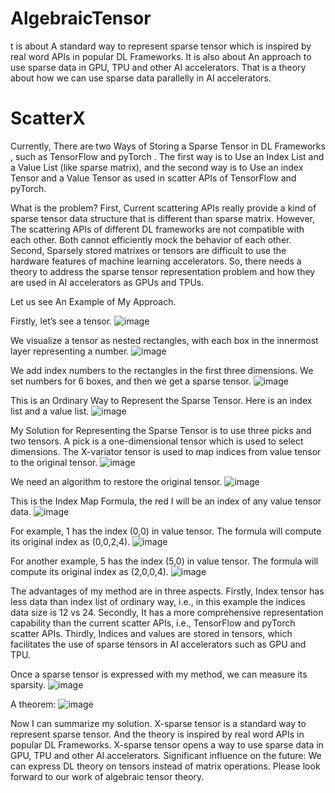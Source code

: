 # AlgebraicTensor
t is about A standard way to represent sparse tensor which is inspired by real word APIs in popular DL Frameworks.
It is also about An approach to use sparse data in GPU, TPU and other AI accelerators. That is a theory about how we can use sparse data parallelly in AI accelerators.
# ScatterX
Currently, There are two Ways of Storing a Sparse Tensor in DL Frameworks , such as TensorFlow and pyTorch . The first way is to Use an Index List and a Value List (like sparse matrix), and the second way is to Use an index Tensor and a Value Tensor as used in scatter APIs of TensorFlow and pyTorch.

What is the problem? First, Current scattering APIs really provide a kind of sparse tensor data structure that is different than sparse matrix. However, The scattering APIs of different DL frameworks are not compatible with each other. Both cannot efficiently mock the behavior of each other. Second, Sparsely stored matrixes or tensors are difficult to use the hardware features of machine learning accelerators.
So, there needs a theory to address the sparse tensor representation problem and how they are used in AI accelerators as GPUs and TPUs.

Let us see An Example of My Approach.

Firstly, let’s see a tensor.
![image](https://user-images.githubusercontent.com/55385310/132236159-cc74d1dd-3c3d-4519-b865-a8fddade6007.png)

We visualize a tensor as nested rectangles, with each box in the innermost layer representing a number.
![image](https://user-images.githubusercontent.com/55385310/132236251-0083a6f3-1d9b-42de-9377-cd92801b6a99.png)

We add index numbers to the rectangles in the first three dimensions. We set numbers for 6 boxes, and then we get a sparse tensor.
![image](https://user-images.githubusercontent.com/55385310/132236281-8fb2e4ad-e311-458c-b590-160e642f2446.png)

This is an Ordinary Way to Represent the Sparse Tensor. Here is an index list and a value list.
![image](https://user-images.githubusercontent.com/55385310/132236379-2e2f89ed-c6ec-4637-88a7-3a162304b29b.png)

My Solution for Representing the Sparse Tensor is to use three picks and two tensors. A pick is a one-dimensional tensor which is used to select dimensions. The X-variator tensor is used to map indices from value tensor to the original tensor.
![image](https://user-images.githubusercontent.com/55385310/132236442-f45fd9c4-e33b-48ff-8e40-95b29647e2b2.png)

We need an algorithm to restore the original tensor.
![image](https://user-images.githubusercontent.com/55385310/132236480-cb72a560-660b-4591-b92e-afcf2acb4dde.png)

This is the Index Map Formula, the red I will be an index of any value tensor data.
![image](https://user-images.githubusercontent.com/55385310/132236532-009242a4-2bcf-4db1-bd8b-cf38bd3daff0.png)

For example, 1 has the index (0,0) in value tensor. The formula will compute its original index as (0,0,2,4).
![image](https://user-images.githubusercontent.com/55385310/132236581-778c2a2a-761c-4fe9-9e9c-93c02980fd28.png)

For another example, 5 has the index (5,0) in value tensor. The formula will compute its original index as (2,0,0,4).
![image](https://user-images.githubusercontent.com/55385310/132236645-46f0d6cd-4049-4315-93bd-e6988334bfea.png)

The advantages of my method are in three aspects. Firstly, Index tensor has less data than index list of ordinary way, i.e., in this example the indices data size is 12 vs 24. Secondly, It has a more comprehensive representation capability than the current scatter APIs, i.e., TensorFlow and pyTorch scatter APIs. Thirdly, Indices and values are stored in tensors, which facilitates the use of sparse tensors in AI accelerators such as GPU and TPU.

Once a sparse tensor is expressed with my method, we can measure its sparsity.
![image](https://user-images.githubusercontent.com/55385310/132236683-cf602402-b42c-4f4c-9e22-a78be0421295.png)

A theorem:
![image](https://user-images.githubusercontent.com/55385310/132236764-8c69dce8-d5a7-4afb-ac5b-dd2386c170a1.png)

Now I can summarize my solution. X-sparse tensor is a standard way to represent sparse tensor. And the theory is inspired by real word APIs in popular DL Frameworks.
X-sparse tensor opens a way to use sparse data in GPU, TPU and other AI accelerators.
Significant influence on the future: We can express DL theory on tensors instead of matrix operations. Please look forward to our work of algebraic tensor theory.
